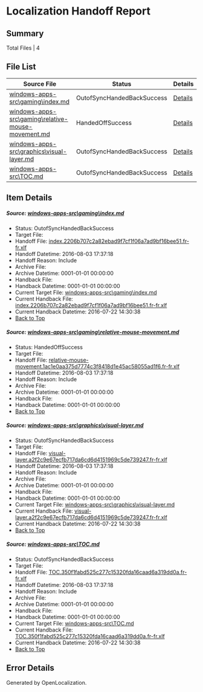 # <a name='report-top'></a> Localization Handoff Report

## Summary
 Total Files | 4

## File List
 Source File | Status | Details 
 ----------- | ------ | ------- 
 [windows-apps-src\gaming\index.md](https://github.com/Microsoft/windows-apps/blob/4a00847f0559d93eea199d7ddca0844b5ccaa5aa/windows-apps-src/gaming/index.md) | OutofSyncHandedBackSuccess | [Details](#164a2de1f76bab2fc7eb060d45a39756ecb6ccd23507)
 [windows-apps-src\gaming\relative-mouse-movement.md](https://github.com/Microsoft/windows-apps/blob/4a00847f0559d93eea199d7ddca0844b5ccaa5aa/windows-apps-src/gaming/relative-mouse-movement.md) | HandedOffSuccess | [Details](#b035e81776039fba60f239b18efef8fe5b43b2f63531)
 [windows-apps-src\graphics\visual-layer.md](https://github.com/Microsoft/windows-apps/blob/4a00847f0559d93eea199d7ddca0844b5ccaa5aa/windows-apps-src/graphics/visual-layer.md) | OutofSyncHandedBackSuccess | [Details](#3a3dbf7b529d5d2848b161869d2f77fef36514883995)
 [windows-apps-src\TOC.md](https://github.com/Microsoft/windows-apps/blob/4a00847f0559d93eea199d7ddca0844b5ccaa5aa/windows-apps-src/TOC.md) | OutofSyncHandedBackSuccess | [Details](#b42461d7751a74f9eeea65ca7aa1fbf2fce4965a7938)

## Item Details
##### <a name='164a2de1f76bab2fc7eb060d45a39756ecb6ccd23507'></a> Source: [windows-apps-src\gaming\index.md](https://github.com/Microsoft/windows-apps/blob/4a00847f0559d93eea199d7ddca0844b5ccaa5aa/windows-apps-src/gaming/index.md)
* Status: OutofSyncHandedBackSuccess
* Target File: 
* Handoff File: [index.2206b707c2a82ebad9f7cf1f06a7ad9bf16bee51.fr-fr.xlf](https://github.com/Microsoft/WDG.handoff/blob/cbe9627d2c7ee66c500dd7d9b57c05aeec36b36f/ol-handoff/Microsoft/windows-apps.fr-fr/master/index.2206b707c2a82ebad9f7cf1f06a7ad9bf16bee51.fr-fr.xlf)
* Handoff Datetime: 2016-08-03 17:37:18
* Handoff Reason: Include
* Archive File: 
* Archive Datetime: 0001-01-01 00:00:00
* Handback File: 
* Handback Datetime: 0001-01-01 00:00:00
* Current Target File: [windows-apps-src\gaming\index.md](https://github.com/Microsoft/windows-apps.fr-fr/blob/402eb0dc49711783fdbd768a93aa5456388b34d9/windows-apps-src/gaming/index.md)
* Current Handback File: [index.2206b707c2a82ebad9f7cf1f06a7ad9bf16bee51.fr-fr.xlf](https://github.com/Microsoft/WDG.handback/blob/e8019a4155f189676550d9d336a37921a9040b0d/ol-handback/Microsoft/windows-apps.fr-fr/master/index.2206b707c2a82ebad9f7cf1f06a7ad9bf16bee51.fr-fr.xlf)
* Current Handback Datetime: 2016-07-22 14:30:38
* [Back to Top](#report-top)

##### <a name='b035e81776039fba60f239b18efef8fe5b43b2f63531'></a> Source: [windows-apps-src\gaming\relative-mouse-movement.md](https://github.com/Microsoft/windows-apps/blob/4a00847f0559d93eea199d7ddca0844b5ccaa5aa/windows-apps-src/gaming/relative-mouse-movement.md)
* Status: HandedOffSuccess
* Target File: 
* Handoff File: [relative-mouse-movement.1ac1e0aa375d7774c3f8418d1e45ac58055ad1f6.fr-fr.xlf](https://github.com/Microsoft/WDG.handoff/blob/cbe9627d2c7ee66c500dd7d9b57c05aeec36b36f/ol-handoff/Microsoft/windows-apps.fr-fr/master/relative-mouse-movement.1ac1e0aa375d7774c3f8418d1e45ac58055ad1f6.fr-fr.xlf)
* Handoff Datetime: 2016-08-03 17:37:18
* Handoff Reason: Include
* Archive File: 
* Archive Datetime: 0001-01-01 00:00:00
* Handback File: 
* Handback Datetime: 0001-01-01 00:00:00
* [Back to Top](#report-top)

##### <a name='3a3dbf7b529d5d2848b161869d2f77fef36514883995'></a> Source: [windows-apps-src\graphics\visual-layer.md](https://github.com/Microsoft/windows-apps/blob/4a00847f0559d93eea199d7ddca0844b5ccaa5aa/windows-apps-src/graphics/visual-layer.md)
* Status: OutofSyncHandedBackSuccess
* Target File: 
* Handoff File: [visual-layer.a2f2c9e67ecfb717da6cd6d4151969c5de739247.fr-fr.xlf](https://github.com/Microsoft/WDG.handoff/blob/cbe9627d2c7ee66c500dd7d9b57c05aeec36b36f/ol-handoff/Microsoft/windows-apps.fr-fr/master/visual-layer.a2f2c9e67ecfb717da6cd6d4151969c5de739247.fr-fr.xlf)
* Handoff Datetime: 2016-08-03 17:37:18
* Handoff Reason: Include
* Archive File: 
* Archive Datetime: 0001-01-01 00:00:00
* Handback File: 
* Handback Datetime: 0001-01-01 00:00:00
* Current Target File: [windows-apps-src\graphics\visual-layer.md](https://github.com/Microsoft/windows-apps.fr-fr/blob/402eb0dc49711783fdbd768a93aa5456388b34d9/windows-apps-src/graphics/visual-layer.md)
* Current Handback File: [visual-layer.a2f2c9e67ecfb717da6cd6d4151969c5de739247.fr-fr.xlf](https://github.com/Microsoft/WDG.handback/blob/e8019a4155f189676550d9d336a37921a9040b0d/ol-handback/Microsoft/windows-apps.fr-fr/master/visual-layer.a2f2c9e67ecfb717da6cd6d4151969c5de739247.fr-fr.xlf)
* Current Handback Datetime: 2016-07-22 14:30:38
* [Back to Top](#report-top)

##### <a name='b42461d7751a74f9eeea65ca7aa1fbf2fce4965a7938'></a> Source: [windows-apps-src\TOC.md](https://github.com/Microsoft/windows-apps/blob/4a00847f0559d93eea199d7ddca0844b5ccaa5aa/windows-apps-src/TOC.md)
* Status: OutofSyncHandedBackSuccess
* Target File: 
* Handoff File: [TOC.350f1fabd525c277c15320fda16caad6a319dd0a.fr-fr.xlf](https://github.com/Microsoft/WDG.handoff/blob/cbe9627d2c7ee66c500dd7d9b57c05aeec36b36f/ol-handoff/Microsoft/windows-apps.fr-fr/master/TOC.350f1fabd525c277c15320fda16caad6a319dd0a.fr-fr.xlf)
* Handoff Datetime: 2016-08-03 17:37:18
* Handoff Reason: Include
* Archive File: 
* Archive Datetime: 0001-01-01 00:00:00
* Handback File: 
* Handback Datetime: 0001-01-01 00:00:00
* Current Target File: [windows-apps-src\TOC.md](https://github.com/Microsoft/windows-apps.fr-fr/blob/402eb0dc49711783fdbd768a93aa5456388b34d9/windows-apps-src/TOC.md)
* Current Handback File: [TOC.350f1fabd525c277c15320fda16caad6a319dd0a.fr-fr.xlf](https://github.com/Microsoft/WDG.handback/blob/e8019a4155f189676550d9d336a37921a9040b0d/ol-handback/Microsoft/windows-apps.fr-fr/master/TOC.350f1fabd525c277c15320fda16caad6a319dd0a.fr-fr.xlf)
* Current Handback Datetime: 2016-07-22 14:30:38
* [Back to Top](#report-top)


## Error Details

Generated by OpenLocalization.
